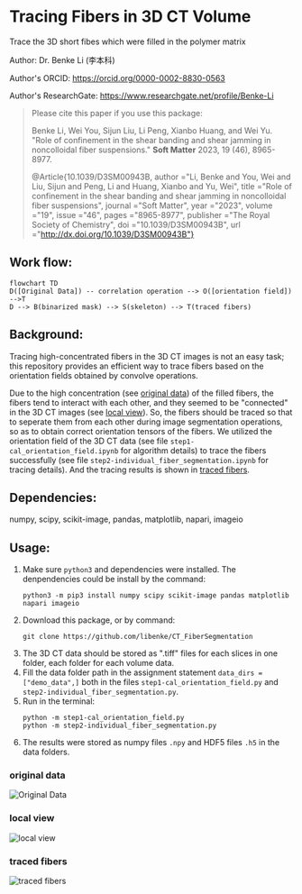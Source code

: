 # Tracing Fibers in 3D CT Volume
Trace the 3D short fibes which were filled in the polymer matrix

Author: Dr. Benke Li (李本科)

Author's ORCID: https://orcid.org/0000-0002-8830-0563

Author's ResearchGate: https://www.researchgate.net/profile/Benke-Li
> Please cite this paper if you use this package:
>
> Benke Li, Wei You, Sijun Liu, Li Peng, Xianbo Huang, and Wei Yu. "Role of confinement in the shear banding and shear jamming in noncolloidal fiber suspensions." __Soft Matter__ 2023, 19 (46), 8965-8977.
> 
> @Article{10.1039/D3SM00943B,
>      author ="Li, Benke and You, Wei and Liu, Sijun and Peng, Li and Huang, Xianbo and Yu, Wei",
>      title  ="Role of confinement in the shear banding and shear jamming in noncolloidal fiber suspensions",
>      journal  ="Soft Matter",
>      year  ="2023",
>      volume  ="19",
>      issue  ="46",
>      pages  ="8965-8977",
>      publisher  ="The Royal Society of Chemistry",
>      doi  ="10.1039/D3SM00943B",
>      url  ="http://dx.doi.org/10.1039/D3SM00943B"}
>
## Work flow:
```mermaid
flowchart TD
D([Original Data]) -- correlation operation --> O([orientation field]) -->T
D --> B(binarized mask) --> S(skeleton) --> T(traced fibers)
```
## Background:
Tracing high-concentrated fibers in the 3D CT images is not an easy task; this repository provides an efficient way to trace fibers based on the orientation fields obtained by convolve operations.
<!-- toc -->

Due to the high concentration (see [original data](#origin-data)) of the filled fibers, the fibers tend to interact with each other, and they seemed to be "connected" in the 3D CT images (see [local view](#local-view)). So, the fibers should be traced so that to seperate them from each other during image segmentation operations, so as to obtain correct orientation tensors of the fibers. We utilized the orientation field of the 3D CT data (see file `step1-cal_orientation_field.ipynb` for algorithm details) to trace the fibers successfully (see file `step2-individual_fiber_segmentation.ipynb` for tracing details). And the tracing results is shown in [traced fibers](#traced-fibers).

## Dependencies: 
numpy, scipy, scikit-image, pandas, matplotlib, napari, imageio

## Usage: 
1. Make sure `python3` and dependencies were installed. The denpendencies could be install by the command:
   ```
   python3 -m pip3 install numpy scipy scikit-image pandas matplotlib napari imageio
   ```
2. Download this package, or by command:
   ```
   git clone https://github.com/libenke/CT_FiberSegmentation
   ```
3. The 3D CT data should be stored as ".tiff" files for each slices in one folder, each folder for each volume data.
4. Fill the data folder path in the assignment statement `data_dirs = ["demo_data",]` both in the files `step1-cal_orientation_field.py` and `step2-individual_fiber_segmentation.py`.
5. Run in the terminal:
   ```
   python -m step1-cal_orientation_field.py
   python -m step2-individual_fiber_segmentation.py
   ```   
6. The results were stored as numpy files `.npy` and HDF5 files `.h5` in the data folders.
<!-- tocstop -->
### original data
![Original Data](./demo_data/origin_data.png)
### local view
![local view](./demo_data/local_view.png)
### traced fibers
![traced fibers](./demo_data/final_lines.png)
